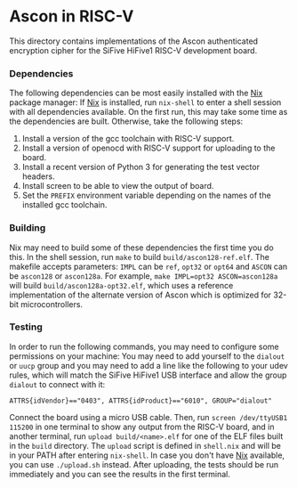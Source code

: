 # Ascon in RISC-V

This directory contains implementations of the Ascon authenticated encryption
cipher for the SiFive HiFive1 RISC-V development board.

### Dependencies

The following dependencies can be most easily installed with the [Nix] package
manager: If [Nix] is installed, run `nix-shell` to enter a shell session with
all dependencies available. On the first run, this may take some time as the
dependencies are built. Otherwise, take the following steps:

1. Install a version of the gcc toolchain with RISC-V support.
2. Install a version of openocd with RISC-V support for uploading to the board.
3. Install a recent version of Python 3 for generating the test vector headers.
4. Install screen to be able to view the output of board.
5. Set the `PREFIX` environment variable depending on the names of the installed
   gcc toolchain.

### Building

Nix may need to build some of these dependencies the first time you do this. In
the shell session, run `make` to build `build/ascon128-ref.elf`. The makefile
accepts parameters: `IMPL` can be `ref`, `opt32` or `opt64` and `ASCON` can be
`ascon128` or `ascon128a`. For example, `make IMPL=opt32 ASCON=ascon128a` will
build `build/ascon128a-opt32.elf`, which uses a reference implementation of the
alternate version of Ascon which is optimized for 32-bit microcontrollers.

### Testing

In order to run the following commands, you may need to configure some
permissions on your machine: You may need to add yourself to the `dialout` or
`uucp` group and you may need to add a line like the following to your udev
rules, which will match the SiFive HiFive1 USB interface and allow the group
`dialout` to connect with it:

```
ATTRS{idVendor}=="0403", ATTRS{idProduct}=="6010", GROUP="dialout"
```

Connect the board using a micro USB cable. Then, run `screen /dev/ttyUSB1
115200` in one terminal to show any output from the RISC-V board, and in another
terminal, run `upload build/<name>.elf` for one of the ELF files built in the
`build` directory. The `upload` script is defined in `shell.nix` and will be in
your PATH after entering `nix-shell`. In case you don't have [Nix] available,
you can use `./upload.sh` instead. After uploading, the tests should be run
immediately and you can see the results in the first terminal.

[Nix]: https://nixos.org/nix/
